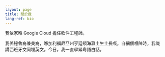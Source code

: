 ```yaml
---
layout: page
title: 關於我
lang-ref: bio
---
```


我依家喺 Google Cloud 擔任軟件工程師。

我係秘魯裔兼美裔，喺加利福尼亞州亨廷頓海灘土生土長嘅。自細個嗰陣時，我識講西班牙文同埋英文。今日，我一直學緊粵語白話。
